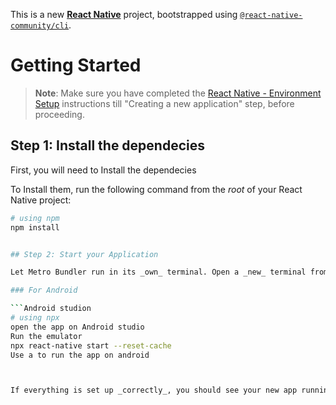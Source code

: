 This is a new [**React Native**](https://reactnative.dev) project, bootstrapped using [`@react-native-community/cli`](https://github.com/react-native-community/cli).

# Getting Started

>**Note**: Make sure you have completed the [React Native - Environment Setup](https://reactnative.dev/docs/environment-setup) instructions till "Creating a new application" step, before proceeding.

## Step 1: Install the dependecies

First, you will need to Install the dependecies

To Install them, run the following command from the _root_ of your React Native project:

```bash
# using npm
npm install


## Step 2: Start your Application

Let Metro Bundler run in its _own_ terminal. Open a _new_ terminal from the _root_ of your React Native project. Run the following command to start your _Android_ or _iOS_ app:

### For Android

```Android studion
# using npx
open the app on Android studio
Run the emulator
npx react-native start --reset-cache
Use a to run the app on android 



If everything is set up _correctly_, you should see your new app running in your _Android Emulator_  shortly provided you have set up your emulator/simulator correctly.



